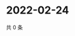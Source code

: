 # 2022-02-24

共 0 条

<!-- BEGIN WEIBO -->
<!-- 最后更新时间 Thu Feb 24 2022 23:00:47 GMT+0800 (China Standard Time) -->

<!-- END WEIBO -->
